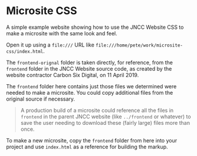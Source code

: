 Microsite CSS
=============

A simple example website showing how to use the JNCC Website CSS to make a microsite with the same look and feel.

Open it up using a `file:///` URL like `file:///home/pete/work/microsite-css/index.html`. 

The `frontend-orignal` folder is taken directly, for reference, from the `frontend` folder in the JNCC Website source code, as created by the website contractor Carbon Six Digital, on 11 April 2019.

The `frontend` folder here contains just those files we determined were needed to make a microsite. You could copy additional files from the original source if necessary.

> A production build of a microsite could reference all the files in `frontend` in the parent JNCC website (like `../frontend` or whatever) to save the user needing to download these (fairly large) files more than once.

To make a new microsite, copy the `frontend` folder from here into your project and use `index.html` as a reference for building the markup.
